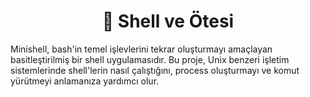 <h1 align="center">🌌 Shell ve Ötesi</h1>

Minishell, bash'in temel işlevlerini tekrar oluşturmayı amaçlayan basitleştirilmiş bir shell uygulamasıdır. Bu proje, Unix benzeri işletim sistemlerinde shell'lerin nasıl çalıştığını, process oluşturmayı ve komut yürütmeyi anlamanıza yardımcı olur.


